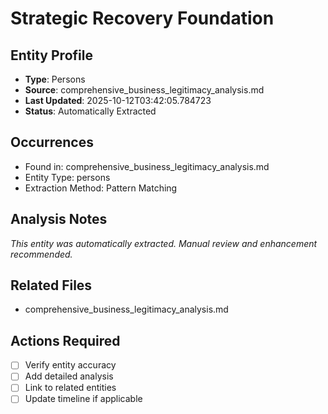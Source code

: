 # Strategic Recovery Foundation

## Entity Profile
- **Type**: Persons
- **Source**: comprehensive_business_legitimacy_analysis.md
- **Last Updated**: 2025-10-12T03:42:05.784723
- **Status**: Automatically Extracted

## Occurrences
- Found in: comprehensive_business_legitimacy_analysis.md
- Entity Type: persons
- Extraction Method: Pattern Matching

## Analysis Notes
*This entity was automatically extracted. Manual review and enhancement recommended.*

## Related Files
- comprehensive_business_legitimacy_analysis.md

## Actions Required
- [ ] Verify entity accuracy
- [ ] Add detailed analysis
- [ ] Link to related entities
- [ ] Update timeline if applicable
